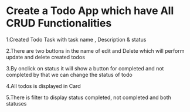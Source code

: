 
# Create a Todo App which have All CRUD Functionalities

1.Created Todo Task with task name , Description & status 

2.There are two buttons in the name of edit and Delete which will perform update and delete created todos

3.By onclick on status it will show a button for completed and not completed by that we can change the status of todo

4.All todos is displayed in Card

5.There is filter to display status completed, not completed and both statuses
